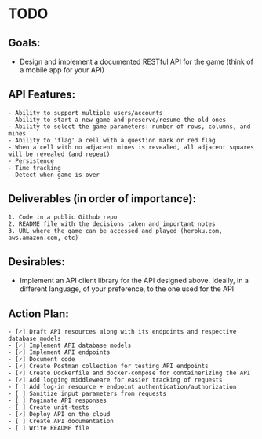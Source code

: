 # TODO

## Goals:
- Design and implement a documented RESTful API for the game (think of a mobile app for your API)


## API Features:
    - Ability to support multiple users/accounts
    - Ability to start a new game and preserve/resume the old ones
    - Ability to select the game parameters: number of rows, columns, and mines
    - Ability to 'flag' a cell with a question mark or red flag
    - When a cell with no adjacent mines is revealed, all adjacent squares will be revealed (and repeat)
    - Persistence
    - Time tracking
    - Detect when game is over


## Deliverables (in order of importance):
    1. Code in a public Github repo
    2. README file with the decisions taken and important notes
    3. URL where the game can be accessed and played (heroku.com, aws.amazon.com, etc)


## Desirables:
- Implement an API client library for the API designed above. Ideally, in a different language, of your preference, to the one used for the API


## Action Plan:
    - [✓] Draft API resources along with its endpoints and respective database models
    - [✓] Implement API database models
    - [✓] Implement API endpoints
    - [✓] Document code
    - [✓] Create Postman collection for testing API endpoints
    - [✓] Create Dockerfile and docker-compose for containerizing the API
    - [✓] Add logging middleweare for easier tracking of requests
    - [ ] Add log-in resource + endpoint authentication/authorization
    - [ ] Sanitize input parameters from requests
    - [ ] Paginate API responses
    - [ ] Create unit-tests
    - [✓] Deploy API on the cloud
    - [ ] Create API documentation
    - [ ] Write README file
